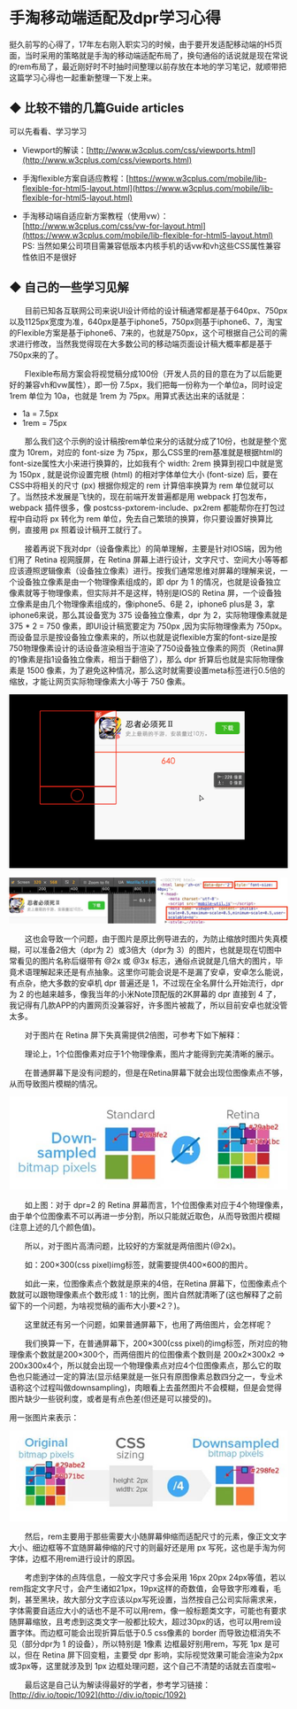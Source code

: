 # 手淘移动端适配及dpr学习心得

挺久前写的心得了，17年左右刚入职实习的时候，由于要开发适配移动端的H5页面，当时采用的策略就是手淘的移动端适配布局了，换句通俗的话说就是现在常说的rem布局了，最近刚好时不时抽时间整理以前存放在本地的学习笔记，就顺带把这篇学习心得也一起重新整理一下发上来。

## ◆ 比较不错的几篇Guide articles

可以先看看、学习学习

- Viewport的解读：[http://www.w3cplus.com/css/viewports.html](http://www.w3cplus.com/css/viewports.html)

- 手淘flexible方案自适应教程：[https://www.w3cplus.com/mobile/lib-flexible-for-html5-layout.html](https://www.w3cplus.com/mobile/lib-flexible-for-html5-layout.html)

- 手淘移动端自适应新方案教程（使用vw）：[http://www.w3cplus.com/css/vw-for-layout.html](https://www.w3cplus.com/mobile/lib-flexible-for-html5-layout.html)  
PS: 当然如果公司项目需兼容低版本内核手机的话vw和vh这些CSS属性兼容性依旧不是很好

## ◆ 自己的一些学习见解

&emsp;&emsp;目前已知各互联网公司来说UI设计师给的设计稿通常都是基于640px、750px以及1125px宽度为准，640px是基于iphone5，750px则基于iphone6、7，淘宝的Flexible方案是基于iphone6、7来的，也就是750px，这个可根据自己公司的需求进行修改，当然我觉得现在大多数公司的移动端页面设计稿大概率都是基于750px来的了。

&emsp;&emsp;Flexible布局方案会将视觉稿分成100份（开发人员的目的意在为了以后能更好的兼容vh和vw属性），即一份 7.5px，我们把每一份称为一个单位a，同时设定 1rem 单位为 10a，也就是 1rem 为 75px。用算式表达出来的话就是：  
- 1a   = 7.5px
- 1rem = 75px   

&emsp;&emsp;那么我们这个示例的设计稿按rem单位来分的话就分成了10份，也就是整个宽度为 10rem，<html>对应的  font-size 为 75px，那么CSS里的rem基准就是根据html的font-size属性大小来进行换算的，比如我有个 width: 2rem 换算到视口中就是宽为 150px , 就是说你设置完根 (html) 的相对字体单位大小 (font-size) 后，要在CSS中将相关的尺寸 (px) 根据你规定的 rem 计算倍率换算为 rem 单位就可以了。当然技术发展是飞快的，现在前端开发普遍都是用 webpack 打包发布，webpack 插件很多，像 postcss-pxtorem-include、px2rem 都能帮你在打包过程中自动将 px 转化为 rem 单位，免去自己繁琐的换算，你只要设置好换算比例，直接用 px 照着设计稿开工就行了。 

&emsp;&emsp;接着再说下我对dpr（设备像素比）的简单理解，主要是针对IOS端，因为他们用了 Retina 视网膜屏，在 Retina 屏幕上进行设计，文字尺寸、空间大小等等都应该遵照逻辑像素（设备独立像素）进行。按我们通常思维对屏幕的理解来说，一个设备独立像素是由一个物理像素组成的，即 dpr 为 1 的情况，也就是设备独立像素就等于物理像素，但实际并不是这样，特别是IOS的 Retina 屏，一个设备独立像素是由几个物理像素组成的，像iphone5、6是 2，iphone6 plus是 3，拿iphone6来说，那么其设备宽为 375 设备独立像素，dpr 为 2，实际物理像素就是 375 * 2 = 750 像素，即UI设计稿宽要定为 750px ,因为实际物理像素为 750px。而设备显示是按设备独立像素来的，所以也就是说flexible方案的font-size是按750物理像素设计的话设备渲染相当于渲染了750设备独立像素的网页（Retina屏的1像素是指1设备独立像素，相当于翻倍了），那么 dpr 折算后也就是实际物理像素是 1500 像素，为了避免这种情况，那么这时就需要设置meta标签进行0.5倍的缩放，才能让网页实际物理像素大小等于 750 像素。  

![avatar](https://github.com/XKF/github_Blog/blob/master/img/taoBao_flexible/screenshot_1.gif)  

![avatar](https://github.com/XKF/github_Blog/blob/master/img/taoBao_flexible/screenshot_2.jpg)  

&emsp;&emsp;这也会导致一个问题，由于图片是原比例导进去的，为防止缩放时图片失真模糊，可以准备2倍大（dpr为 2）或3倍大（dpr为 3）的图片，也就是现在切图中常看见的图片名称后缀带有 @2x 或 @3x 标志，通俗点说就是几倍大的图片，毕竟术语理解起来还是有点抽象。这里你可能会说是不是漏了安卓，安卓怎么能说，有点杂，绝大多数的安卓机 dpr 普遍还是 1，不过现在全名屏什么开始流行，dpr 为 2 的也越来越多，像我当年的小米Note顶配版的2K屏幕的 dpr 直接到 4 了，我记得有几款APP的内置网页没兼容好，许多图片被裁了，所以目前安卓也就没管太多。  

&emsp;&emsp;对于图片在 Retina 屏下失真需提供2倍图，可参考下如下解释：

&emsp;&emsp;理论上，1个位图像素对应于1个物理像素，图片才能得到完美清晰的展示。

&emsp;&emsp;在普通屏幕下是没有问题的，但是在Retina屏幕下就会出现位图像素点不够，从而导致图片模糊的情况。

![avatar](https://github.com/XKF/github_Blog/blob/master/img/taoBao_flexible/screenshot_3.jpg) 

&emsp;&emsp;如上图：对于 dpr=2 的 Retina 屏幕而言，1个位图像素对应于4个物理像素，由于单个位图像素不可以再进一步分割，所以只能就近取色，从而导致图片模糊(注意上述的几个颜色值)。

&emsp;&emsp;所以，对于图片高清问题，比较好的方案就是两倍图片(@2x)。

&emsp;&emsp;如：200×300(css pixel)img标签，就需要提供400×600的图片。

&emsp;&emsp;如此一来，位图像素点个数就是原来的4倍，在Retina 屏幕下，位图像素点个数就可以跟物理像素点个数形成 1 : 1的比例，图片自然就清晰了(这也解释了之前留下的一个问题，为啥视觉稿的画布大小要×2？)。

&emsp;&emsp;这里就还有另一个问题，如果普通屏幕下，也用了两倍图片，会怎样呢？

&emsp;&emsp;我们换算一下，在普通屏幕下，200×300(css pixel)的img标签，所对应的物理像素个数就是200×300个，而两倍图片的位图像素个数则是 200x2×300x2 => 200x300x4个，所以就会出现一个物理像素点对应4个位图像素点，那么它的取色也只能通过一定的算法(显示结果就是一张只有原图像素总数四分之一，专业术语称这个过程叫做downsampling)，肉眼看上去虽然图片不会模糊，但是会觉得图片缺少一些锐利度，或者是有点色差(但还是可以接受的)。

用一张图片来表示：

![avatar](https://github.com/XKF/github_Blog/blob/master/img/taoBao_flexible/screenshot_4.jpg) 

&emsp;&emsp;然后，rem主要用于那些需要大小随屏幕伸缩而适配尺寸的元素，像正文文字大小、细边框等不宜随屏幕伸缩的尺寸的则最好还是用 px 写死，这也是手淘为何字体，边框不用rem进行设计的原因。

&emsp;&emsp;考虑到字体的点阵信息，一般文字尺寸多会采用 16px 20px 24px等值，若以rem指定文字尺寸，会产生诸如21px，19px这样的奇数值，会导致字形难看，毛刺，甚至黑块，故大部分文字应该以px写死设置，当然按自己公司实际需求来，字体需要自适应大小的话也不是不可以用rem，像一般标题类文字，可能也有要求随屏幕缩放，且考虑到这类文字一般都比较大，超过30px的话，也可以用rem设置字体。而边框可能会出现折算后低于0.5 css像素的 border 而导致边框消失不见（部分dpr为 1 的设备），所以特别是 1像素 边框最好别用rem，写死 1px 是可以，但在 Retina 屏下回变粗，主要受 dpr 影响，实际视觉效果可能会渲染为2px或3px等，这里就涉及到 1px 边框处理问题，这个自己不清楚的话就去百度啦~

&emsp;&emsp;最后这是自己认为解读得最好的学者，参考学习链接：[http://div.io/topic/1092](http://div.io/topic/1092)



